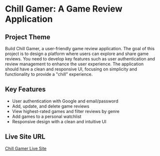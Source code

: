 # Chill Gamer: A Game Review Application

## Project Theme
Build Chill Gamer, a user-friendly game review application. The goal of this project is to design a platform where users can explore and share game reviews. You need to develop key features such as user authentication and review management to enhance the user experience. The application should have a clean and responsive UI, focusing on simplicity and functionality to provide a "chill" experience.

## Key Features
- User authentication with Google and email/password
- Add, update, and delete game reviews
- View highest-rated games and filter reviews by genre
- Add games to a personal watchlist
- Responsive design with a clean and intuitive UI

## Live Site URL
[Chill Gamer Live Site](https://chill-gamerzz.web.app/)
